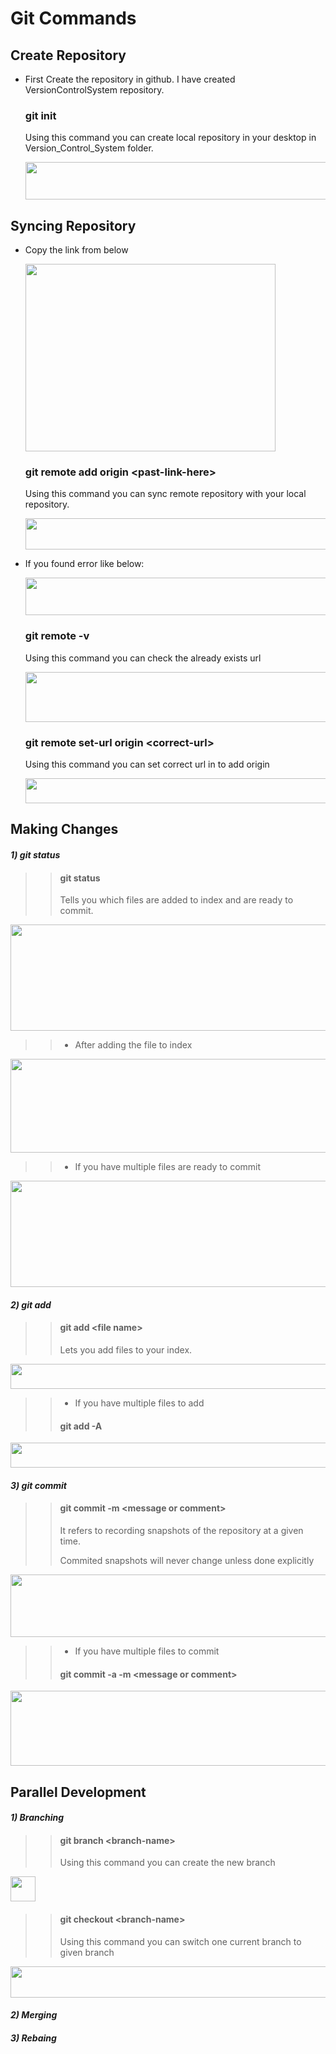 # Git Commands

## Create Repository

  - <p>First Create the repository in github. I have created VersionControlSystem repository.</p>
   
    ### **git init**
    <p>Using this command you can create local repository in your desktop in Version_Control_System folder.</p>
    <img src = "https://github.com/CodeMasterAR/VersionControlSystem/assets/114680435/319674df-83eb-435a-b0bb-3d64d117bf80" width = "700" height = "60"/>

## Syncing Repository
  
  - <p>Copy the link from below</p> 
    <img src = "https://github.com/CodeMasterAR/VersionControlSystem/assets/114680435/87f48ba1-3183-4779-8dd1-62898b64b5e4" width = "400" height = "300" />

    ### **git remote add origin <past-link-here\>**
    <p>Using this command you can sync remote repository with your local repository.</p>
    <img src = "https://github.com/CodeMasterAR/VersionControlSystem/assets/114680435/27b35874-36bc-41cd-8416-0347e35f056a" width = "900" height = "50"/>

  - <p>If you found error like below: </p>
    <img src = "https://github.com/CodeMasterAR/VersionControlSystem/assets/114680435/b7fd67e2-1aa2-4719-ab2f-fbbea5e06050" width = "900" height = "60"/>
    
    ### **git remote -v**
    <p>Using this command you can check the already exists url</p>
    <img src = "https://github.com/CodeMasterAR/VersionControlSystem/assets/114680435/a86232a6-5286-4ef0-9b27-2cec07cfccc5" width = "700" height = "80"/>

    ### **git remote set-url origin <correct-url\>**
    <p>Using this command you can set correct url in to add origin</p>
    <img src = "https://github.com/CodeMasterAR/VersionControlSystem/assets/114680435/44465628-34d1-45fc-b52f-b7bb69883294" width = "900" height = "40"/>

## Making Changes

  #### *1) git status*
  
  >>#### **git status**
  >><p>Tells you which files are added to index and are ready to commit.</p>
  <img src = "https://github.com/CodeMasterAR/VersionControlSystem/assets/114680435/4140dcb2-01d9-468d-9c80-9244e1992ced" width = "900" height = "170"/>
      
  >>- <p>After adding the file to index</p>
  <img src = "https://github.com/CodeMasterAR/VersionControlSystem/assets/114680435/d6ae3260-4b00-47e2-a51c-d7fd240748ad" width = "800" height = "150"/>
        
  >>- <p>If you have multiple files are ready to commit</p>
  <img src = "https://github.com/CodeMasterAR/VersionControlSystem/assets/114680435/d2cc0b87-d8d1-47c8-9225-7a17052fcfb7" width = "800" height = "170"/>
      
  #### *2) git add*
    
  >>#### **git add <file name\>**
  >><p>Lets you add files to your index.</p>
  <img src = "https://github.com/CodeMasterAR/VersionControlSystem/assets/114680435/9c11fc00-4cd7-445f-a354-c0be1908c0d3" width = "700" height = "40"/>
  
  >>- <p>If you have multiple files to add</p>
   >> #### **git add -A**
  <img src = "https://github.com/CodeMasterAR/VersionControlSystem/assets/114680435/99000c40-70eb-4faa-afa8-58b35bfd7129" width = "700" height = "40"/>
  
  #### *3) git commit*
    
  >>#### **git commit -m <message or comment\>**
  >><p>It refers to recording snapshots of the repository at a given time.</p>
  >><p>Commited snapshots will never change unless done explicitly</p>
  <img src = "https://github.com/CodeMasterAR/VersionControlSystem/assets/114680435/8fb6a276-f88e-416b-8dc7-4410174dad2b" width = "800" height = "100"/>
  
  >>- <p>If you have multiple files to commit</p>
  >>#### **git commit -a -m <message or comment\>**
  <img src = "https://github.com/CodeMasterAR/VersionControlSystem/assets/114680435/6452d7cb-cb8e-4288-96e3-01d704c665b7" width = "800" height = "120"/>
  
## Parallel Development

  #### _1) Branching_

  >>#### **git branch <branch-name\>**
  >><p>Using this command you can create the new branch</p>
  <img src = "https://github.com/CodeMasterAR/VersionControlSystem/assets/114680435/b64c0628-91e5-4d8e-a671-5e92b4b9815a" weight = "700" height = "40"/>
  
  >>#### **git checkout <branch-name\>**
  >><p>Using this command you can switch one current branch to given branch</p>
  <img src = "https://github.com/CodeMasterAR/VersionControlSystem/assets/114680435/a0162c5a-d64a-4c37-af48-a468ef5be6b9" width = "700" height = "50"/>
  
  #### _2) Merging_
  #### _3) Rebaing_
